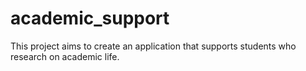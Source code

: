 # academic_support
This project aims to create an application that supports students who research on academic life.
